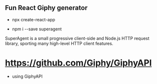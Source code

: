## Fun React Giphy generator

- npx create-react-app

- npm i --save superagent

SuperAgent is a small progressive client-side and Node.js HTTP request library, sporting many high-level HTTP client features.

# https://github.com/Giphy/GiphyAPI
 - using GiphyAPI